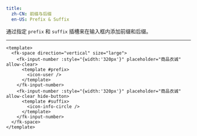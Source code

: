 ```yaml
title:
  zh-CN: 前缀与后缀
  en-US: Prefix & Suffix
```


通过指定 `prefix` 和 `suffix` 插槽来在输入框内添加前缀和后缀。

---


```vue { "component": true } 
<template>
  <fk-space direction="vertical" size="large">
    <fk-input-number :style="{width:'320px'}" placeholder="商品衣诚" allow-clear>
      <template #prefix>
        <icon-user />
      </template>
    </fk-input-number>
    <fk-input-number :style="{width:'320px'}" placeholder="商品衣诚" allow-clear hide-button>
      <template #suffix>
        <icon-info-circle />
      </template>
    </fk-input-number>
  </fk-space>
</template>
```
